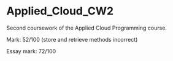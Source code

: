 # Applied_Cloud_CW2

Second coursework of the Applied Cloud Programming course.

Mark: 52/100 (store and retrieve methods incorrect)

Essay mark: 72/100
